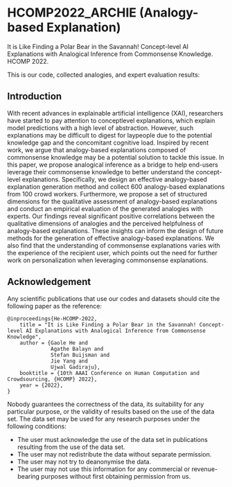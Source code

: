 # HCOMP2022_ARCHIE (Analogy-based Explanation)
It is Like Finding a Polar Bear in the Savannah! Concept-level AI Explanations with Analogical Inference from Commonsense Knowledge. HCOMP 2022.

This is our code, collected analogies, and expert evaluation results:

## Introduction
With recent advances in explainable artificial intelligence (XAI), researchers have started to pay attention to conceptlevel explanations, which explain model predictions with a high level of abstraction. However, such explanations may be difficult to digest for laypeople due to the potential knowledge gap and the concomitant cognitive load. Inspired by recent work, we argue that analogy-based explanations composed of commonsense knowledge may be a potential solution to tackle this issue. In this paper, we propose analogical inference as a bridge to help end-users leverage their commonsense knowledge to better understand the concept-level explanations. Specifically, we design an effective analogy-based explanation generation method and collect 600 analogy-based explanations from 100 crowd workers. Furthermore, we propose a set of structured dimensions for the qualitative assessment of analogy-based explanations and conduct an empirical evaluation of the generated analogies with experts. Our findings reveal significant positive correlations between the qualitative dimensions of analogies and the perceived helpfulness of analogy-based explanations. These insights can inform the design of future methods for the generation of effective analogy-based explanations. We also find that the understanding of commonsense explanations varies with the experience of the recipient user, which points out the need for further work on personalization when leveraging commonsense explanations.

## Acknowledgement
Any scientific publications that use our codes and datasets should cite the following paper as the reference:
```
@inproceedings{He-HCOMP-2022,
    title = "It is Like Finding a Polar Bear in the Savannah! Concept-level AI Explanations with Analogical Inference from Commonsense Knowledge",
    author = {Gaole He and
              Agathe Balayn and
              Stefan Buijsman and
              Jie Yang and
              Ujwal Gadiraju},
    booktitle = {10th AAAI Conference on Human Computation and Crowdsourcing, {HCOMP} 2022},
    year = {2022},
}
```
Nobody guarantees the correctness of the data, its suitability for any particular purpose, or the validity of results based on the use of the data set. The data set may be used for any research purposes under the following conditions:
* The user must acknowledge the use of the data set in publications resulting from the use of the data set.
* The user may not redistribute the data without separate permission.
* The user may not try to deanonymise the data.
* The user may not use this information for any commercial or revenue-bearing purposes without first obtaining permission from us.